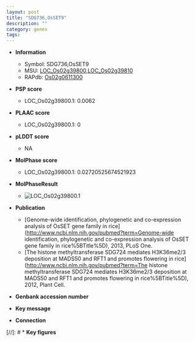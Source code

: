 ```yaml
---
layout: post
title: "SDG736,OsSET9"
description: ""
category: genes
tags: 
---
```


* **Information**  
    + Symbol: SDG736,OsSET9  
    + MSU: [LOC_Os02g39800](http://rice.plantbiology.msu.edu/cgi-bin/ORF_infopage.cgi?orf=LOC_Os02g39800),[LOC_Os02g39810](http://rice.plantbiology.msu.edu/cgi-bin/ORF_infopage.cgi?orf=LOC_Os02g39810)  
    + RAPdb: [Os02g0611300](http://rapdb.dna.affrc.go.jp/viewer/gbrowse_details/irgsp1?name=Os02g0611300)  

* **PSP score**  
    + LOC_Os02g39800.1: 0.0062 

* **PLAAC score**  
    + LOC_Os02g39800.1: 0 

* **pLDDT score**
    + NA


* **MolPhase score**
    + LOC_Os02g39800.1: 0.02720525674521923

* **MolPhaseResult**
    + ![LOC_Os02g39800.1](https://ricepsp.github.io/pictures/LOC_Os02g/LOC_Os02g39800.1.png)

* **Publication**  
    + [Genome-wide identification, phylogenetic and co-expression analysis of OsSET gene family in rice](http://www.ncbi.nlm.nih.gov/pubmed?term=Genome-wide identification, phylogenetic and co-expression analysis of OsSET gene family in rice%5BTitle%5D), 2013, PLoS One.
    + [The histone methyltransferase SDG724 mediates H3K36me2/3 deposition at MADS50 and RFT1 and promotes flowering in rice](http://www.ncbi.nlm.nih.gov/pubmed?term=The histone methyltransferase SDG724 mediates H3K36me2/3 deposition at MADS50 and RFT1 and promotes flowering in rice%5BTitle%5D), 2012, Plant Cell.

* **Genbank accession number**  

* **Key message**  

* **Connection**  

[//]: # * **Key figures**  


